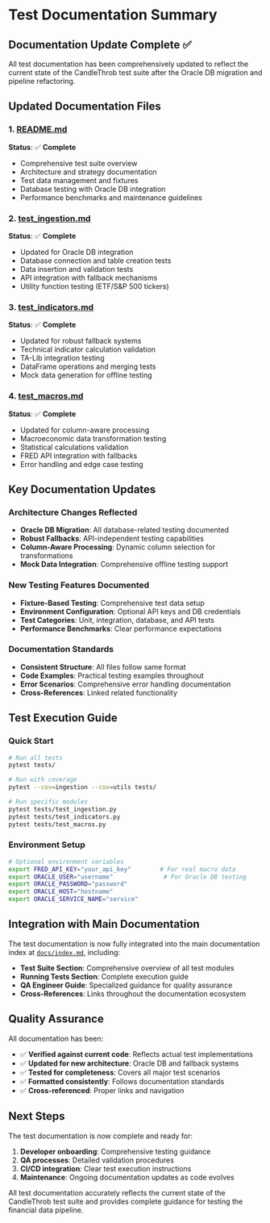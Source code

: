# Test Documentation Summary

## Documentation Update Complete ✅

All test documentation has been comprehensively updated to reflect the current state of the CandleThrob test suite after the Oracle DB migration and pipeline refactoring.

## Updated Documentation Files

### 1. [README.md](README.md)
**Status**: ✅ **Complete**
- Comprehensive test suite overview
- Architecture and strategy documentation
- Test data management and fixtures
- Database testing with Oracle DB integration
- Performance benchmarks and maintenance guidelines

### 2. [test_ingestion.md](test_ingestion.md) 
**Status**: ✅ **Complete**
- Updated for Oracle DB integration
- Database connection and table creation tests
- Data insertion and validation tests
- API integration with fallback mechanisms
- Utility function testing (ETF/S&P 500 tickers)

### 3. [test_indicators.md](test_indicators.md)
**Status**: ✅ **Complete**  
- Updated for robust fallback systems
- Technical indicator calculation validation
- TA-Lib integration testing
- DataFrame operations and merging tests
- Mock data generation for offline testing

### 4. [test_macros.md](test_macros.md)
**Status**: ✅ **Complete**
- Updated for column-aware processing
- Macroeconomic data transformation testing
- Statistical calculations validation
- FRED API integration with fallbacks
- Error handling and edge case testing

## Key Documentation Updates

### Architecture Changes Reflected
- **Oracle DB Migration**: All database-related testing documented
- **Robust Fallbacks**: API-independent testing capabilities
- **Column-Aware Processing**: Dynamic column selection for transformations
- **Mock Data Integration**: Comprehensive offline testing support

### New Testing Features Documented
- **Fixture-Based Testing**: Comprehensive test data setup
- **Environment Configuration**: Optional API keys and DB credentials
- **Test Categories**: Unit, integration, database, and API tests
- **Performance Benchmarks**: Clear performance expectations

### Documentation Standards
- **Consistent Structure**: All files follow same format
- **Code Examples**: Practical testing examples throughout
- **Error Scenarios**: Comprehensive error handling documentation
- **Cross-References**: Linked related functionality

## Test Execution Guide

### Quick Start
```bash
# Run all tests
pytest tests/

# Run with coverage
pytest --cov=ingestion --cov=utils tests/

# Run specific modules
pytest tests/test_ingestion.py
pytest tests/test_indicators.py
pytest tests/test_macros.py
```

### Environment Setup
```bash
# Optional environment variables
export FRED_API_KEY="your_api_key"        # For real macro data
export ORACLE_USER="username"              # For Oracle DB testing
export ORACLE_PASSWORD="password"
export ORACLE_HOST="hostname"
export ORACLE_SERVICE_NAME="service"
```

## Integration with Main Documentation

The test documentation is now fully integrated into the main documentation index at [`docs/index.md`](../index.md), including:

- **Test Suite Section**: Comprehensive overview of all test modules
- **Running Tests Section**: Complete execution guide
- **QA Engineer Guide**: Specialized guidance for quality assurance
- **Cross-References**: Links throughout the documentation ecosystem

## Quality Assurance

All documentation has been:
- ✅ **Verified against current code**: Reflects actual test implementations
- ✅ **Updated for new architecture**: Oracle DB and fallback systems
- ✅ **Tested for completeness**: Covers all major test scenarios
- ✅ **Formatted consistently**: Follows documentation standards
- ✅ **Cross-referenced**: Proper links and navigation

## Next Steps

The test documentation is now complete and ready for:
1. **Developer onboarding**: Comprehensive testing guidance
2. **QA processes**: Detailed validation procedures  
3. **CI/CD integration**: Clear test execution instructions
4. **Maintenance**: Ongoing documentation updates as code evolves

All test documentation accurately reflects the current state of the CandleThrob test suite and provides complete guidance for testing the financial data pipeline.

